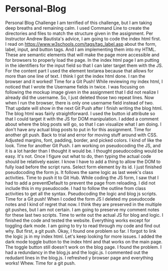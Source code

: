 # Personal-Blog
Personal Blog Challenge
I am terrified of this challenge, but I am taking deep breaths and remaining calm. I used Command Line to create the directories and files to match the structure given in the assignment. Per Instructor Andrew Bautista's advice, I am going to code the index html first.
I read on https://www.w3schools.com/tags/tag_label.asp  about the form, label, input, and button tags. And I am implementing them into my HTML.  These are semantic elements that will make the page more accessible and for browsers to properly load the page. In the index html page I am putting in the identifiers for the input field so that I can later target them with the JS. For the content part I used the element textarea because that allows for more than one line of text. I think I got the index html done. I ran the browser and it worked! Time for a Git Push! While reviewing my index html, I noticed that I wrote the Username fields in twice. I was focusing on following the mockup image given in the assignment that I did not realize I already did the username. So, I just deleted those two repeat lines. Now when I run the browser, there is only one username field instead of two. That update will show in the next Git Push after I finish writing the blog html. The blog html was fairly straightforward. I used the button id attribute so that I could target it with the JS for DOM manipulation. I added a comment about where the blog posts will go, so that I can visualize what I am doing. I don't have any actual blog posts to put in for this assignment. Time for another git push. Back to trial and error for moving stuff around with CSS. Adjusted margins, font, padding, border, and picked colors. I kind of like the look. Time for another Git Push. I am working on pseudocoding the JS, and it is a lot harder than I thought it would be. I thought pseudocoding would be easy. It's not. Once I figure out what to do, then typing the actual code should be relatively easier. I know I have to add a thing to allow the DOM to fully load before the script runs. Select form element by its id. I just finished pseudocoding the form js. It follows the same logic as last week's class activities. Time to push it to Git Hub. While coding the JS form, I saw that I had to add a preventDefault to prevent the page from reloading. I did not include this in my pseudocode. I had to follow the outline from class activities to get all the syntax. Pseudocoding the logic and blog js scripts. Time for a Git push! When I coded the form JS I deleted my pseudocode notes and I kind of regret that now. I think they are preserved in the multiple git pushes, but I am not certain. I am going to preserve my comment notes for these last two scripts. Time to write out the actual JS for blog and logic. I finished the code and tested the website. Everything works except for toggling dark mode. I am going to try to read through my code and find out why. But first, a git push. Okay, I found one problem so far. I forgot to link the logic js in my index html. Let's keep looking for more issues. I added the dark mode toggle button to the index html and that works on the main page. The toggle button still doesn't work on the blog page. I found the problem. I had a redundancy in the blog.js and the logic.js. I commented out the redudant lines in the blog.js. I refreshed y browser page and everything works! Whew. Time for a git push.